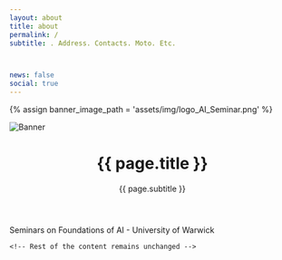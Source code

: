 ```yaml
---
layout: about
title: about
permalink: /
subtitle: . Address. Contacts. Moto. Etc.



news: false
social: true
---
```


{% assign banner_image_path = 'assets/img/logo_AI_Seminar.png' %}
<div class="banner">
  <img src="{{ banner_image_path }}" alt="Banner" class="img-fluid">
</div>

<div class="post">
  <header class="post-header">
    <h1 class="post-title">{{ page.title }}</h1>
    <p class="desc">{{ page.subtitle }}</p>
  </header>

  <article>
    <p>Seminars on Foundations of AI - University of Warwick</p>
    
    <!-- Rest of the content remains unchanged -->
  </article>
</div>
